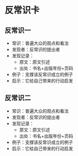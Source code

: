 # 反常识卡

## 反常识一
* 常识：普遍大众的观点和看法
* 发现者：反常识的提出者
* 发现记录：
	* 原文：原文引述
	* 出处：书名+出版年份+页码 
* 例子：支撑该反常识成立的例子
* 启示：它给自己带来的行动启发

## 反常识二
* 常识：普遍大众的观点和看法
* 发现者：反常识的提出者
* 发现记录：
	* 原文：原文引述
	* 出处：书名+出版年份+页码 
* 例子：支撑该反常识成立的例子
* 启示：它给自己带来的行动启发